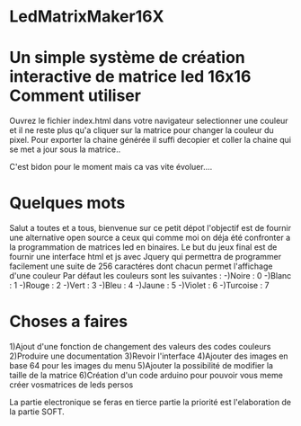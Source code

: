 # LedMatrixMaker16X
Un simple système de création interactive de matrice led 16x16
Comment utiliser
================

Ouvrez le fichier index.html dans votre navigateur selectionner une couleur et il ne reste plus qu'a cliquer sur la matrice pour changer la couleur du pixel. Pour exporter la chaine générée il suffi decopier et coller la chaine qui se met a jour sous la matrice..

C'est bidon pour le moment mais ca vas vite évoluer....

Quelques mots
=============

Salut a toutes et a tous, bienvenue sur ce petit dépot l'objectif est de fournir une alternative open source a ceux qui comme moi on déja été confronter a la programmation de matrices led en binaires. Le but du jeux final est de fournir une interface html et js avec Jquery qui permettra de programmer facilement une suite de 256 caractéres dont chacun permet l'affichage d'une couleur
Par défaut les couleurs sont les suivantes :
-)Noire : 0
-)Blanc : 1
-)Rouge : 2
-)Vert : 3
-)Bleu : 4
-)Jaune : 5
-)Violet : 6
-)Turcoise : 7

Choses a faires 
===============
1)Ajout d'une fonction de changement des valeurs des codes couleurs
2)Produire une documentation
3)Revoir l'interface
4)Ajouter des images en base 64 pour les images du menu
5)Ajouter la possibilité de modifier la taille de la matrice
6)Création d'un code arduino pour pouvoir vous meme créer vosmatrices de leds persos

La partie electronique se feras en tierce partie la priorité est l'elaboration de la partie SOFT.
